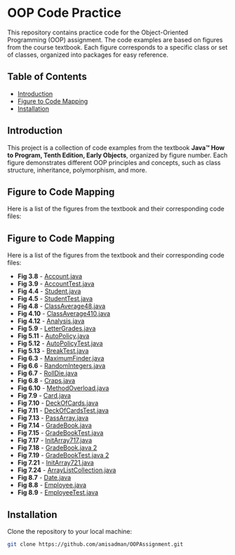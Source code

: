 # OOP Code Practice

This repository contains practice code for the Object-Oriented Programming (OOP) assignment. The code examples are based on figures from the course textbook. Each figure corresponds to a specific class or set of classes, organized into packages for easy reference.

## Table of Contents
- [Introduction](#introduction)
- [Figure to Code Mapping](#figure-to-code-mapping)
- [Installation](#installation)

## Introduction
This project is a collection of code examples from the textbook **Java™ How to Program, Tenth Edition,
Early Objects**, organized by figure number. Each figure demonstrates different OOP principles and concepts, such as class structure, inheritance, polymorphism, and more.

## Figure to Code Mapping

Here is a list of the figures from the textbook and their corresponding code files:

## Figure to Code Mapping

Here is a list of the figures from the textbook and their corresponding code files:

- **Fig 3.8** - [Account.java](./src/main/java/Account/Account.java)
- **Fig 3.9** - [AccountTest.java](./src/main/java/Account/AccountTest.java)
- **Fig 4.4** - [Student.java](./src/main/java/Student/Student.java)
- **Fig 4.5** - [StudentTest.java](./src/main/java/Student/StudentTest.java)
- **Fig 4.8** - [ClassAverage48.java](./src/main/java/ClassAverage/ClassAverage48.java)
- **Fig 4.10** - [ClassAverage410.java](./src/main/java/ClassAverage/ClassAverage410.java)
- **Fig 4.12** - [Analysis.java](./src/main/java/Analysis/Analysis.java)
- **Fig 5.9** - [LetterGrades.java](./src/main/java/LetterGrades/LetterGrades.java)
- **Fig 5.11** - [AutoPolicy.java](./src/main/java/AutoPolicy/AutoPolicy.java)
- **Fig 5.12** - [AutoPolicyTest.java](./src/main/java/AutoPolicy/AutoPolicyTest.java)
- **Fig 5.13** - [BreakTest.java](./src/main/java/BreakTest/BreakTest.java)
- **Fig 6.3** - [MaximumFinder.java](./src/main/java/MaximumFinder/MaximumFinder.java)
- **Fig 6.6** - [RandomIntegers.java](./src/main/java/RandomIntegers/RandomIntegers.java)
- **Fig 6.7** - [RollDie.java](./src/main/java/RollDie/RollDie.java)
- **Fig 6.8** - [Craps.java](./src/main/java/Craps/Craps.java)
- **Fig 6.10** - [MethodOverload.java](./src/main/java/MethodOverload/MethodOverload.java)
- **Fig 7.9** - [Card.java](./src/main/java/Card/Card.java)
- **Fig 7.10** - [DeckOfCards.java](./src/main/java/Card/DeckOfCards.java)
- **Fig 7.11** - [DeckOfCardsTest.java](./src/main/java/Card/DeckOfCardsTest.java)
- **Fig 7.13** - [PassArray.java](./src/main/java/PassArray/PassArray.java)
- **Fig 7.14** - [GradeBook.java](./src/main/java/GradeBook/GradeBook.java)
- **Fig 7.15** - [GradeBookTest.java](./src/main/java/GradeBook/GradeBookTest.java)
- **Fig 7.17** - [InitArray717.java](./src/main/java/InitArray/InitArray717.java)
- **Fig 7.18** - [GradeBook.java 2](./src/main/java/GradeBook2/GradeBook.java)
- **Fig 7.19** - [GradeBookTest.java 2](./src/main/java/GradeBook2/GradeBookTest.java)
- **Fig 7.21** - [InitArray721.java](./src/main/java/InitArray/InitArray721.java)
- **Fig 7.24** - [ArrayListCollection.java](./src/main/java/ArrayListCollection/ArrayListCollection.java)
- **Fig 8.7** - [Date.java](./src/main/java/Date/Date.java)
- **Fig 8.8** - [Employee.java](./src/main/java/Employee/Employee.java)
- **Fig 8.9** - [EmployeeTest.java](./src/main/java/Employee/EmployeeTest.java)

## Installation
Clone the repository to your local machine:

```bash
git clone https://github.com/amisadman/OOPAssignment.git
